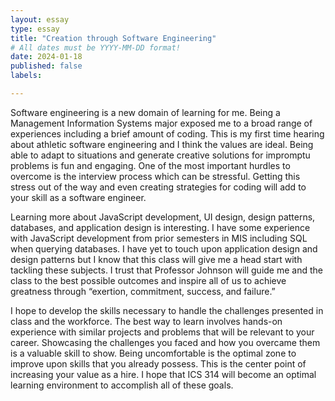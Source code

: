 ```yaml
---
layout: essay
type: essay
title: "Creation through Software Engineering"
# All dates must be YYYY-MM-DD format!
date: 2024-01-18
published: false
labels:

---
```

Software engineering is a new domain of learning for me. Being a Management Information Systems major exposed me to a broad range of experiences including a brief amount of coding. This is my first time hearing about athletic software engineering and I think the values are ideal. Being able to adapt to situations and generate creative solutions for impromptu problems is fun and engaging. One of the most important hurdles to overcome is the interview process which can be stressful. Getting this stress out of the way and even creating strategies for coding will add to your skill as a software engineer.

Learning more about JavaScript development, UI design, design patterns, databases, and application design is interesting. I have some experience with JavaScript development from prior semesters in MIS including SQL when querying databases. I have yet to touch upon application design and design patterns but I know that this class will give me a head start with tackling these subjects. I trust that Professor Johnson will guide me and the class to the best possible outcomes and inspire all of us to achieve greatness through “exertion, commitment, success, and failure.”

I hope to develop the skills necessary to handle the challenges presented in class and the workforce. The best way to learn involves hands-on experience with similar projects and problems that will be relevant to your career. Showcasing the challenges you faced and how you overcame them is a valuable skill to show. Being uncomfortable is the optimal zone to improve upon skills that you already possess. This is the center point of increasing your value as a hire. I hope that ICS 314 will become an optimal learning environment to accomplish all of these goals.
